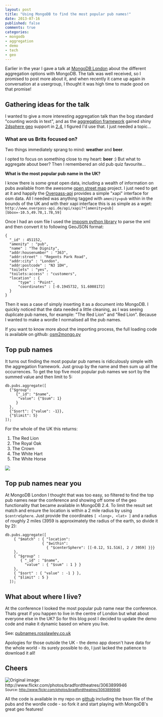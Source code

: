 ```yaml
---
layout: post
title: "Using MongoDB to find the most popular pub names!"
date: 2013-07-16
published: false
comments: true
categories:
- mongodb
- aggregation
- demo
- tech
- geo
---
```


Earlier in the year I gave a talk at [MongoDB London](http://www.10gen.com/events/mongodb-london-2013)
about the different aggregation options with MongoDB.  The talk was well
received, so I promised to post more about it, and when recently it came up again
in conversation at a usergroup, I thought it was high time to made good on that
promise!

## Gathering ideas for the talk

I wanted to give a more interesting aggregation talk than the bog standard
"counting words in text", and as the [aggregation framework](http://docs.mongodb.org/manual/core/aggregation/) gained shiny [2dsphere geo](http://docs.mongodb.org/manual/core/2dsphere/) support in
[2.4](http://docs.mongodb.org/manual/release-notes/2.4/#new-geospatial-indexes-with-geojson-and-improved-spherical-geometry), I figured I'd use that. I just needed a topic...

### What are us Brits focused on?

Two things immediately sprang to mind: **weather** and **beer**.
<!--more-->

I opted to focus on something close to my heart: **beer** :)
But what to aggregate about beer? Then I remembered an old pub quiz favourite...

**What is the most popular pub name in the UK?**

I know there is some great open data, including a wealth of information
on pubs available from the awesome [open street map](http://www.openstreetmap.org/)
project.  I just need to get at it and happily the [Overpass-api](http://www.overpass-api.de)
provides a simple "xapi" interface for osm data.
All I needed was anything tagged with `amenity=pub` within in the
bounds of the UK and with their xapi interface this is as simple as a wget:
`http://www.overpass-api.de/api/xapi?*[amenity=pub][bbox=-10.5,49.78,1.78,59]`

Once I had an osm file I used the [imposm python library](http://imposm.org/) to
parse the xml and then convert it to following GeoJSON format:

<pre>
<code class="javascript">{
  "_id" : 451152,
  "amenity" : "pub",
  "name" : "The Dignity",
  "addr:housenumber" : "363",
  "addr:street" : "Regents Park Road",
  "addr:city" : "London",
  "addr:postcode" : "N3 1DH",
  "toilets" : "yes",
  "toilets:access" : "customers",
  "location" : {
      "type" : "Point",
      "coordinates" : [-0.1945732, 51.6008172]
  }
}
</code></pre>

Then it was a case of simply inserting it as a document into MongoDB. I
quickly noticed that the data needed a little cleaning, as I was seeing duplicate
pub names, for example: "The Red Lion" and "Red Lion".  Because I wanted to make
a wordle I normalised all the pub names.

If you want to know more about the importing process, the full loading code is
available on github: [osm2mongo.py](https://github.com/rozza/pubnames/blob/master/osm2mongo.py)

## Top pub names

It turns out finding the most popular pub names is ridiculously simple with the
aggregation framework.  Just group by the name and then sum up all the occurrences.
To get the top five most popular pub names we sort by the summed value and then
limit to 5:

<div class="row-fluid">
  <div class="span6">
<pre>
<code class="javascript">db.pubs.aggregate([
  {"$group":
     {"_id": "$name",
      "value": {"$sum": 1}
     }
  },
  {"$sort": {"value": -1}},
  {"$limit": 5}
]);
</code></pre>
  </div>
  <div class="span6">
For the whole of the UK this returns:

<ol>
<li>The Red Lion</li>
<li>The Royal Oak</li>
<li>The Crown</li>
<li>The White Hart</li>
<li>The White Horse</li>
</ol>
  </div>
</div>

<p class="center">
  <img src="/images/2013/pubs_wordle.png"<br>
</p>

## Top pub names near you

At MongoDB London I thought that was too easy, so filtered to find the top pub
names near the conference and showing off some of the geo functionality that became
available in MongoDB 2.4.  To limit the result set match and ensure the
location is within a 2 mile radius by using `$centreSphere`. Just provide the
coordinates `[ <long>, <lat> ]` and a radius of roughly 2 miles
(3959 is approximately the radius of the earth, so divide it by 2):
<pre>
<code class="javascript">db.pubs.aggregate([
    { "$match" : { "location":
                 { "$within":
                   { "$centerSphere": [[-0.12, 51.516], 2 / 3959] }}}
    },
    { "$group" :
       { "_id" : "$name",
         "value" : { "$sum" : 1 } }
    },
    { "$sort" : { "value" : -1 } },
    { "$limit" : 5 }
  ]);
</code></pre>

## What about where I live?

At the conference I looked the most popular pub name near the conference.  Thats
great if you happen to live in the centre of London but what about everyone else
in the UK? So for this blog post I decided to update the demo code and make it
dynamic based on where you live.

See: [pubnames.rosslawley.co.uk](http://pubnames.rosslawley.co.uk)

Apologies for those outside the UK - the demo app doesn't have data for the
whole world - its surely possible to do, I just lacked the patience to download
it all!

## Cheers

<p class="center">
  <img src="/images/2013/almurray.jpg" title="Original image: http://www.flickr.com/photos/bradfordtheatres/3063899946" /> <br>
  <small> Source: <a href="http://www.flickr.com/photos/bradfordtheatres/3063899946"/>http://www.flickr.com/photos/bradfordtheatres/3063899946</a></small>
</p>

All the code is available in my repo on [github](https://github.com/rozza/pubnames)
including the bson file of the pubs and the wordle code - so fork it and start
playing with MongoDB's great geo features!